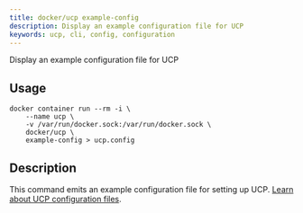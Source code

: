 ```yaml
---
title: docker/ucp example-config
description: Display an example configuration file for UCP
keywords: ucp, cli, config, configuration
---
```


Display an example configuration file for UCP

## Usage

```
docker container run --rm -i \
    --name ucp \
    -v /var/run/docker.sock:/var/run/docker.sock \
    docker/ucp \
    example-config > ucp.config
```

## Description

This command emits an example configuration file for setting up UCP.
[Learn about UCP configuration files](../../guides/admin/configure/ucp-configuration-file.md). 